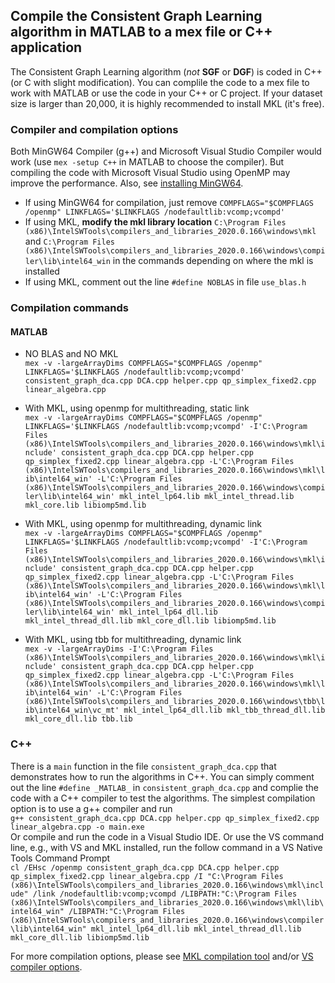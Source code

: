 ## Compile the Consistent Graph Learning algorithm in MATLAB to a mex file or C++ application
The Consistent Graph Learning algorithm (_not_ **SGF** or **DGF**) is coded in C++ (or C with slight modification). You can complile the code to a mex file to work with MATLAB or use the code in your C++ or C project. If your dataset size is larger than 20,000, it is highly recommended to install MKL (it's free). 

### Compiler and compilation options
Both MinGW64 Compiler (g++) and Microsoft Visual Studio Compiler would work (use `mex -setup C++` in MATLAB to choose the compiler). But compiling the code with Microsoft Visual Studio using OpenMP may improve the performance. Also, see [installing MinGW64](https://www.mathworks.com/matlabcentral/fileexchange/52848-matlab-support-for-mingw-w64-c-c-compiler).

* If using MinGW64 for compilation, just remove `COMPFLAGS="$COMPFLAGS /openmp" LINKFLAGS='$LINKFLAGS /nodefaultlib:vcomp;vcompd'`
* If using MKL, __modify the mkl library location__ `C:\Program Files (x86)\IntelSWTools\compilers_and_libraries_2020.0.166\windows\mkl` and `C:\Program Files (x86)\IntelSWTools\compilers_and_libraries_2020.0.166\windows\compiler\lib\intel64_win` in the commands depending on where the mkl is installed
* If using MKL, comment out the line `#define NOBLAS` in file `use_blas.h`

### Compilation commands
#### MATLAB
* NO BLAS and NO MKL  
`mex -v -largeArrayDims COMPFLAGS="$COMPFLAGS /openmp" LINKFLAGS='$LINKFLAGS /nodefaultlib:vcomp;vcompd' consistent_graph_dca.cpp DCA.cpp helper.cpp qp_simplex_fixed2.cpp linear_algebra.cpp`

* With MKL, using openmp for multithreading, static link  
`mex -v -largeArrayDims COMPFLAGS="$COMPFLAGS /openmp" LINKFLAGS='$LINKFLAGS /nodefaultlib:vcomp;vcompd' -I'C:\Program Files (x86)\IntelSWTools\compilers_and_libraries_2020.0.166\windows\mkl\include' consistent_graph_dca.cpp DCA.cpp helper.cpp qp_simplex_fixed2.cpp linear_algebra.cpp -L'C:\Program Files (x86)\IntelSWTools\compilers_and_libraries_2020.0.166\windows\mkl\lib\intel64_win' -L'C:\Program Files (x86)\IntelSWTools\compilers_and_libraries_2020.0.166\windows\compiler\lib\intel64_win' mkl_intel_lp64.lib mkl_intel_thread.lib mkl_core.lib libiomp5md.lib`

* With MKL, using openmp for multithreading, dynamic link  
`mex -v -largeArrayDims COMPFLAGS="$COMPFLAGS /openmp" LINKFLAGS='$LINKFLAGS /nodefaultlib:vcomp;vcompd' -I'C:\Program Files (x86)\IntelSWTools\compilers_and_libraries_2020.0.166\windows\mkl\include' consistent_graph_dca.cpp DCA.cpp helper.cpp qp_simplex_fixed2.cpp linear_algebra.cpp -L'C:\Program Files (x86)\IntelSWTools\compilers_and_libraries_2020.0.166\windows\mkl\lib\intel64_win' -L'C:\Program Files (x86)\IntelSWTools\compilers_and_libraries_2020.0.166\windows\compiler\lib\intel64_win' mkl_intel_lp64_dll.lib mkl_intel_thread_dll.lib mkl_core_dll.lib libiomp5md.lib`

* With MKL, using tbb for multithreading, dynamic link  
`mex -v -largeArrayDims -I'C:\Program Files (x86)\IntelSWTools\compilers_and_libraries_2020.0.166\windows\mkl\include' consistent_graph_dca.cpp DCA.cpp helper.cpp qp_simplex_fixed2.cpp linear_algebra.cpp -L'C:\Program Files (x86)\IntelSWTools\compilers_and_libraries_2020.0.166\windows\mkl\lib\intel64_win' -L'C:\Program Files (x86)\IntelSWTools\compilers_and_libraries_2020.0.166\windows\tbb\lib\intel64_win\vc_mt' mkl_intel_lp64_dll.lib mkl_tbb_thread_dll.lib mkl_core_dll.lib tbb.lib`

### C++
There is a `main` function in the file `consistent_graph_dca.cpp` that demonstrates how to run the algorithms in C++. You can simply comment out the line `#define _MATLAB_` in `consistent_graph_dca.cpp` and complie the code with a C++ compiler to test the algorithms. The simplest compilation option is to use a g++ compiler and run  
`g++ consistent_graph_dca.cpp DCA.cpp helper.cpp qp_simplex_fixed2.cpp linear_algebra.cpp -o main.exe`    
Or compile and run the code in a Visual Studio IDE. Or use the VS command line, e.g., with VS and MKL installed, run the follow command in a VS Native Tools Command Prompt  
`cl /EHsc /openmp consistent_graph_dca.cpp DCA.cpp helper.cpp qp_simplex_fixed2.cpp linear_algebra.cpp /I "C:\Program Files (x86)\IntelSWTools\compilers_and_libraries_2020.0.166\windows\mkl\include" /link /nodefaultlib:vcomp;vcompd /LIBPATH:"C:\Program Files (x86)\IntelSWTools\compilers_and_libraries_2020.0.166\windows\mkl\lib\intel64_win" /LIBPATH:"C:\Program Files (x86)\IntelSWTools\compilers_and_libraries_2020.0.166\windows\compiler\lib\intel64_win" mkl_intel_lp64_dll.lib mkl_intel_thread_dll.lib mkl_core_dll.lib libiomp5md.lib`

For more compilation options, please see [MKL compilation tool](https://software.intel.com/en-us/articles/intel-mkl-link-line-advisor) and/or [VS compiler options](https://docs.microsoft.com/en-us/cpp/build/reference/compiler-command-line-syntax). 
